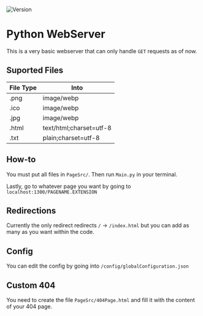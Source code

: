 ![Version](https://img.shields.io/badge/Version-0.1.1-green)
# Python WebServer

This is a very basic  webserver that can only handle `GET` requests as of now.

## Suported Files

|File Type|Into|
|-|-|
|.png|image/webp|
|.ico|image/webp|
|.jpg|image/webp|
|.html|text/html;charset=utf-8|
|.txt|plain;charset=utf-8|

## How-to

You must put all files in `PageSrc/`. Then run `Main.py` in your terminal.

Lastly, go to whatever page you want by going to `localhost:1300/PAGENAME.EXTENSION`

## Redirections

Currently the only redirect redirects `/` -> `/index.html` but you can add as many as you want within the code.

## Config

You can edit the config by going into `/config/globalConfiguration.json`

## Custom 404
You need to create the file  `PageSrc/404Page.html` and fill it with the content of your 404 page.